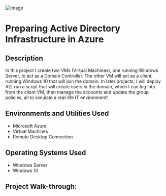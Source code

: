 
![image](https://github.com/user-attachments/assets/adf1be2e-acad-4d11-87ff-c27c555618bc)

# Preparing Active Directory Infrastructure in Azure
 
## Description
In this project I create two VMs (Virtual Machines), one running Windows Server, to act as a Domain Controller. The other VM will act as a client, running Windows 10 that will join the domain. In later projects, I will deploy AD, run a script that will create users in the domain, which I can log into from the client VM, then manage the accounts and update the group policies, all to simulate a real-life IT environment!

## Environments and Utilities Used
* Microsoft Azure
* Virtual Machines
* Remote Desktop Connection

## Operating Systems Used
* Windows Server
* Windows 10

  
## Project Walk-through:
